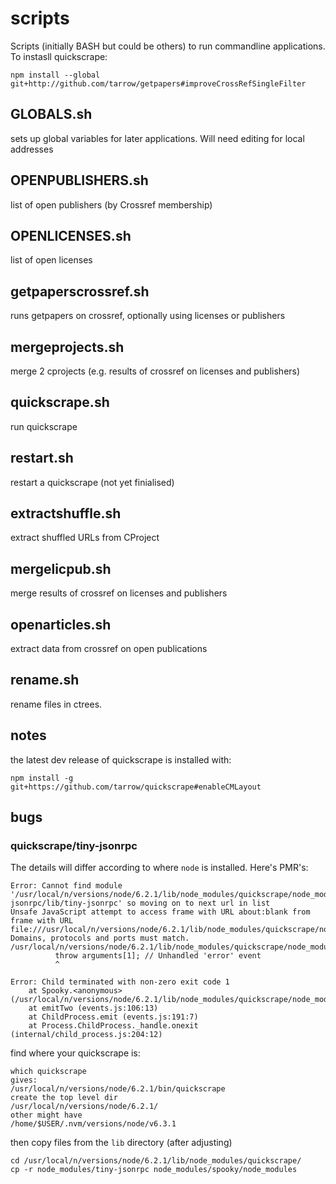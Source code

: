 # scripts

Scripts (initially BASH but could be others) to run commandline applications.
To instasll quickscrape:
```
npm install --global git+http://github.com/tarrow/getpapers#improveCrossRefSingleFilter
```


## GLOBALS.sh

sets up global variables for later applications. Will need editing for local addresses


## OPENPUBLISHERS.sh

list of open publishers (by Crossref membership)

## OPENLICENSES.sh		

list of open licenses 

## getpaperscrossref.sh

runs getpapers on crossref, optionally using licenses or publishers

## mergeprojects.sh

merge 2 cprojects (e.g. results of crossref on licenses and publishers)

## quickscrape.sh

run quickscrape

## restart.sh

restart a quickscrape (not yet finialised)

## extractshuffle.sh

extract shuffled URLs from CProject

## mergelicpub.sh

merge results of crossref on licenses and publishers

## openarticles.sh

extract data from crossref on open publications

## rename.sh

rename files in ctrees.

## notes

the latest dev release of quickscrape is installed with:
```
npm install -g git+https://github.com/tarrow/quickscrape#enableCMLayout
```

## bugs

### quickscrape/tiny-jsonrpc 

The details will differ according to where `node` is installed. Here's PMR's:
```
Error: Cannot find module '/usr/local/n/versions/node/6.2.1/lib/node_modules/quickscrape/node_modules/spooky/lib/../node_modules/tiny-jsonrpc/lib/tiny-jsonrpc' so moving on to next url in list
Unsafe JavaScript attempt to access frame with URL about:blank from frame with URL file:///usr/local/n/versions/node/6.2.1/lib/node_modules/quickscrape/node_modules/casperjs/bin/bootstrap.js. Domains, protocols and ports must match.
/usr/local/n/versions/node/6.2.1/lib/node_modules/quickscrape/node_modules/eventemitter2/lib/eventemitter2.js:290
          throw arguments[1]; // Unhandled 'error' event
          ^

Error: Child terminated with non-zero exit code 1
    at Spooky.<anonymous> (/usr/local/n/versions/node/6.2.1/lib/node_modules/quickscrape/node_modules/spooky/lib/spooky.js:210:17)
    at emitTwo (events.js:106:13)
    at ChildProcess.emit (events.js:191:7)
    at Process.ChildProcess._handle.onexit (internal/child_process.js:204:12)
```
find where your quickscrape is:
```
which quickscrape
gives:
/usr/local/n/versions/node/6.2.1/bin/quickscrape
create the top level dir 
/usr/local/n/versions/node/6.2.1/
other might have 
/home/$USER/.nvm/versions/node/v6.3.1

```
then copy files from the `lib` directory (after adjusting)
```
cd /usr/local/n/versions/node/6.2.1/lib/node_modules/quickscrape/
cp -r node_modules/tiny-jsonrpc node_modules/spooky/node_modules
```

